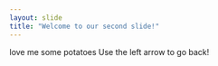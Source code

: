 ```yaml
---
layout: slide
title: "Welcome to our second slide!"
---
```

love me some potatoes
Use the left arrow to go back!